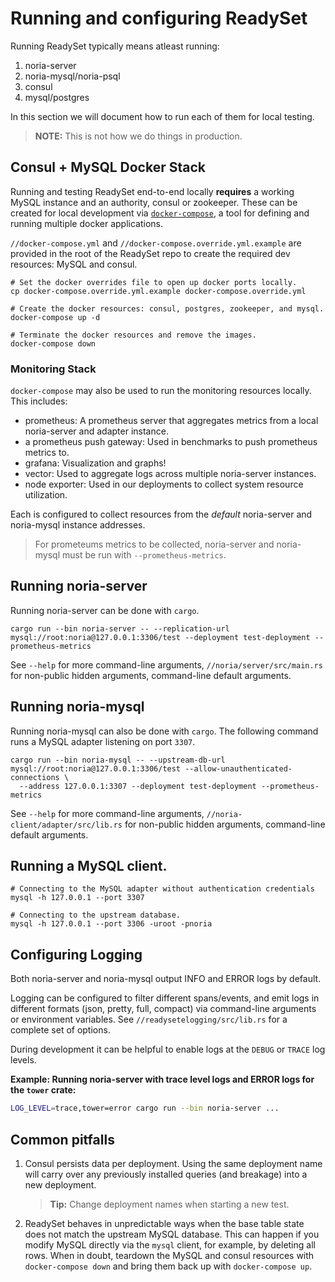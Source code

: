 # Running and configuring ReadySet

Running ReadySet typically means atleast running:
  1. noria-server
  2. noria-mysql/noria-psql
  3. consul
  4. mysql/postgres

In this section we will document how to run each of them for local testing.

> **NOTE:** This is not how we do things in production.

## Consul + MySQL Docker Stack

Running and testing ReadySet end-to-end locally **requires** a working MySQL instance and an authority,
consul or zookeeper. These can be created for local development via
[`docker-compose`](https://docs.docker.com/compose/), a tool for defining and running
multiple docker applications.

`//docker-compose.yml` and `//docker-compose.override.yml.example` are provided in the
root of the ReadySet repo to create the required dev resources: MySQL and consul.

```
# Set the docker overrides file to open up docker ports locally.
cp docker-compose.override.yml.example docker-compose.override.yml

# Create the docker resources: consul, postgres, zookeeper, and mysql.
docker-compose up -d

# Terminate the docker resources and remove the images.
docker-compose down
```

### Monitoring Stack
`docker-compose` may also be used to run the monitoring resources locally. This
includes:
  * prometheus: A prometheus server that aggregates metrics from a local noria-server and adapter instance.
  * a prometheus push gateway: Used in benchmarks to push prometheus metrics to.
  * grafana: Visualization and graphs!
  * vector: Used to aggregate logs across multiple noria-server instances.
  * node exporter: Used in our deployments to collect system resource utilization.

Each is configured to collect resources from the *default* noria-server and noria-mysql
instance addresses.

> For prometeums metrics to be collected, noria-server and noria-mysql must be run with
> `--prometheus-metrics`.

## Running noria-server

Running noria-server can be done with `cargo`.

```
cargo run --bin noria-server -- --replication-url mysql://root:noria@127.0.0.1:3306/test --deployment test-deployment --prometheus-metrics
```

See `--help` for more command-line arguments,  `//noria/server/src/main.rs` for non-public hidden arguments, command-line default arguments.

## Running noria-mysql
Running noria-mysql can also be done with `cargo`. The following command runs a MySQL adapter listening on port `3307`.

```
cargo run --bin noria-mysql -- --upstream-db-url mysql://root:noria@127.0.0.1:3306/test --allow-unauthenticated-connections \
  --address 127.0.0.1:3307 --deployment test-deployment --prometheus-metrics
```

See `--help` for more command-line arguments,  `//noria-client/adapter/src/lib.rs` for non-public hidden arguments, command-line default arguments.

## Running a MySQL client.

```
# Connecting to the MySQL adapter without authentication credentials
mysql -h 127.0.0.1 --port 3307

# Connecting to the upstream database.
mysql -h 127.0.0.1 --port 3306 -uroot -pnoria
```

## Configuring Logging
Both noria-server and noria-mysql output INFO and ERROR logs by default.

Logging can be configured to filter different spans/events, and emit logs
in different formats (json, pretty, full, compact) via command-line arguments
or environment variables. See `//readysetelogging/src/lib.rs` for a
complete set of options.

During development it can be helpful to enable logs at the `DEBUG` or `TRACE`
log levels.

**Example: Running noria-server with trace level logs and ERROR logs for the `tower` crate:**
```bash
LOG_LEVEL=trace,tower=error cargo run --bin noria-server ...
```

## Common pitfalls

1. Consul persists data per deployment. Using the same deployment name will carry over any previously installed queries (and breakage) into a
   new deployment.

   > **Tip:** Change deployment names when starting a new test.

2. ReadySet behaves in unpredictable ways when the base table state does not match the upstream MySQL database. This can happen if you modify MySQL
   directly via the `mysql` client, for example, by deleting all rows. When in doubt, teardown the MySQL and consul resources with `docker-compose down`
   and bring them back up with `docker-compose up`.
